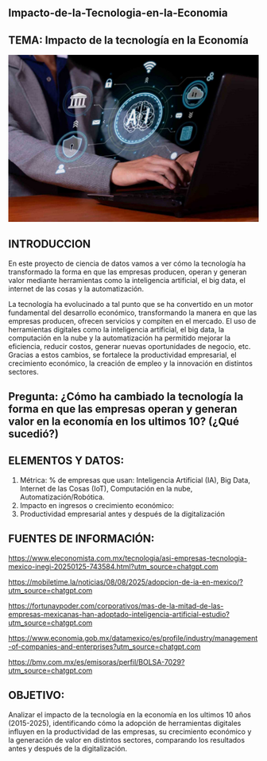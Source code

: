 ## Impacto-de-la-Tecnologia-en-la-Economia

## TEMA: Impacto de la tecnología en la Economía 

<div align="center">
  <img src="IMG-20250924-WA0004.jpg" alt="Imagen de ejemplo">
</div>

## INTRODUCCION
En este proyecto de ciencia de datos vamos a ver cómo la tecnología ha transformado la forma en que las empresas producen, operan y generan valor mediante herramientas como la inteligencia artificial, el big data, el internet de las cosas y la automatización.

La tecnología ha evolucinado a tal punto que se ha convertido en un motor fundamental del desarrollo económico, transformando la manera en que las empresas producen, ofrecen servicios y compiten en el mercado. El uso de herramientas digitales como la inteligencia artificial, el big data, la computación en la nube y la automatización ha permitido mejorar la eficiencia, reducir costos, generar nuevas oportunidades de negocio, etc. Gracias a estos cambios, se fortalece la productividad empresarial, el crecimiento económico, la creación de empleo y la innovación en distintos sectores.

## Pregunta: ¿Cómo ha cambiado la tecnología la forma en que las empresas operan y generan valor en la economía en los ultimos 10? (¿Qué sucedió?)

## ELEMENTOS Y DATOS:
1. Métrica: % de empresas que usan: Inteligencia Artificial (IA), Big Data, Internet de las Cosas (IoT), Computación en la nube, Automatización/Robótica.
2. Impacto en ingresos o crecimiento económico:
3. Productividad empresarial antes y después de la digitalización

## FUENTES DE INFORMACIÓN:

https://www.eleconomista.com.mx/tecnologia/asi-empresas-tecnologia-mexico-inegi-20250125-743584.html?utm_source=chatgpt.com

https://mobiletime.la/noticias/08/08/2025/adopcion-de-ia-en-mexico/?utm_source=chatgpt.com

https://fortunaypoder.com/corporativos/mas-de-la-mitad-de-las-empresas-mexicanas-han-adoptado-inteligencia-artificial-estudio?utm_source=chatgpt.com

https://www.economia.gob.mx/datamexico/es/profile/industry/management-of-companies-and-enterprises?utm_source=chatgpt.com

https://bmv.com.mx/es/emisoras/perfil/BOLSA-7029?utm_source=chatgpt.com
## OBJETIVO:

Analizar el impacto de la tecnología en la economía en los ultimos 10 años (2015-2025), identificando cómo la adopción de herramientas digitales influyen en la productividad de las empresas, su crecimiento económico y la generación de valor en distintos sectores, comparando los resultados antes y después de la digitalización.
